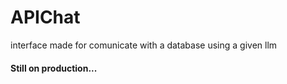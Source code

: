 # APIChat

interface made for comunicate with a database using a given llm

#### Still on production...

